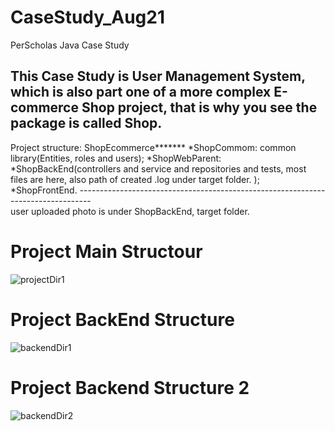 # CaseStudy_Aug21 
PerScholas Java Case Study

This Case Study is User Management System, which is also part one of a more complex E-commerce Shop project, that is why you see the package is called Shop.
---------------------------------------------------------------------------------
Project structure:
  ShopEcommerce******* 
      *ShopCommom: common library(Entities, roles and users);
      *ShopWebParent:
            *ShopBackEnd(controllers and service and repositories and tests, most files are here, also path of created .log under target folder. );
            *ShopFrontEnd.
             ---------------------------------------------------------------------------------                         
user uploaded photo is under ShopBackEnd, target folder.
# Project Main Structour         
![projectDir1](https://user-images.githubusercontent.com/56694905/130331238-dab03330-1c99-4ebb-9d27-378023f69967.PNG)

# Project BackEnd Structure
![backendDir1](https://user-images.githubusercontent.com/56694905/130331234-b5fbe246-e229-44a3-bf46-cd630a2bf362.PNG)

# Project Backend Structure 2
![backendDir2](https://user-images.githubusercontent.com/56694905/130331239-a7479dc5-bd26-4777-bf7f-f1073b59909d.PNG)

                          

